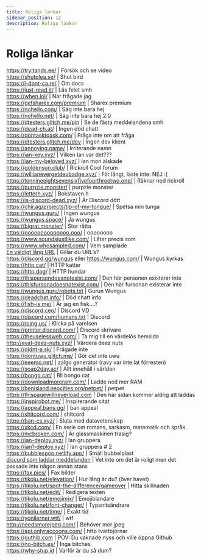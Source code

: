 ```yaml
---
title: Roliga länkar
sidebar_position: 12
description: Roliga länkar
---
```


# Roliga länkar

https://tryitands.ee/ | Försök och se video   <br/>
https://shutplea.se/ | Shut bird   <br/>
https://i-dont-ca.re/ | Om docs   <br/>
https://just-read.it/ | Läs felet smh   <br/>
https://when.lol/ | När frågade jag   <br/>
https://getsharex.com/premium | Sharex premium   <br/>
https://nohello.com/ | Säg inte bara hej   <br/>
https://nohello.net/ | Säg inte bara hej 2.0 <br/>
https://dtesters.glitch.me/pin | Se de fästa meddelandena smh   <br/>
https://dead-ch.at/ | Ingen död chatt   <br/>
https://dontasktoask.com/ | Fråga inte om att fråga   <br/>
https://dtesters.glitch.me/dev | Ingen dev klient   <br/> 
https://annoying.name/ | Irriterande namn   <br/>
https://ian-key.xyz/ | Vilken Ian var det???   <br/>
https://ian-my-beloved.xyz/ | Ian mon älskade   <br/>
https://goldensun.club/ | Rickroll Cool forum   <br/>
https://willianevergetdevbadge.xyz/ | För långt, läste inte: NEJ :(   <br/>
https://tennineeightsevensixfivefourthreetwo.one/ | Räknar ned rickroll   <br/>
https://purpzie.monster/ | purpzie monster   <br/>
https://letterh.xyz/ | Bokstaven h   <br/>
https://is-discord-dead.xyz/ | Är Discord dött   <br/>
https://chir.ag/projects/tip-of-my-tongue/ | Spetsa min tunga   <br/>
https://wungus.guru/ | Ingen wungus   <br/>
https://wungus.space/ | Ja wungus   <br/>
https://bigrat.monster/ | Stor råtta   <br/>
https://oooooooooooooo.ooo/ | oooooooo   <br/>
https://www.soundsjustlike.com/ | Låter precis som   <br/>
https://www.whosampled.com/ | Vem samplade   <br/> 
[En väldigt lång URL](https://cdn.discordapp.com/attachments/238376364967723008/522109766848217088/unknown.png?comment=According_to_all_known_laws_of_aviation_there_is_no_way_a_bee_should_be_able_to_fly_Its_wings_are_too_small_to_get_its_fat_little_body_off_the_ground_The_bee_of_course_flies_anyway_because_bees_dont_care_what_humans_think_is_impossible_Yellow_black_Yellow_black_Yellow_black_Yellow_black_Ooh_black_and_yellow_Lets_shake_it_up_a_little_Barry_Breakfast_is_ready_Ooming_Hang_on_a_second_Hello__Barry__Adam__Oan_you_believe_this_is_happening__I_cant_Ill_pick_you_up_Looking_sharp_Use_the_stairs_Your_father_paid_good_money_for_those_Sorry_Im_excited_Heres_the_graduate_Were_very_proud_of_you_son_A_perfect_report_card_all_Bs_Very_proud_Ma_I_got_a_thing_going_here__You_got_lint_on_your_fuzz__Ow_Thats_me__Wave_to_us_Well_be_in_row_118000__Bye_Barry_I_told_you_stop_flying_in_the_house__Hey_Adam__Hey_Barry__Is_that_fuzz_gel__A_little_Special_day_graduation_Never_thought_Id_make_it_Three_days_grade_school_three_days_high_school_Those_were_awkward_Three_days_college_Im_glad_I_took_a_day_and_hitchhiked_around_the_hive_You_did_come_back_different__Hi_Barry__Artie_growing_a_mustache_Looks_good__Hear_about_Frankie__Yeah__You_going_to_the_funeral__No_Im_not_going_Everybody_knows_sting_someone_you_die_Dont_waste_it_on_a_squirrel_Such_a_hothead_I_guess_he_could_have_just_gotten_out_of_the_way_I_love_this_incorporating_an_amusement_park_into_our_day_Thats_why_we_dont_need_vacations_Boy_quite_a_bit_of_pomp_under_the_circumstances__Well_Adam_today_we_are_men__We_are__Beemen__Amen_Hallelujah_Students_faculty_distinguished_bees_please_welcome_Dean_Buzzwell_Welcome_New_Hive_Oity_graduating_class_of_9:15_That_concludes_our_ceremonies_And_begins_your_career_at_Honex) | Gillar du URL’s?   <br/>
https://discord.gg/wungus eller https://wungus.com/ | Wungus kyrkas   <br/>
https://http.cat/ | HTTP katter   <br/>
https://http.dog/ |  HTTP hundar <br/>
https://thispersondoesnotexist.com/ | Den här personen existerar inte   <br/>
https://thisfursonadoesnotexist.com/ | Den här fursonan existerar inte  <br/>
https://wungus.guru/robots.txt | Gurun Wungus   <br/>
https://deadchat.info/ | Död chatt info  <br/>
https://fish-is.me/ | Är jag en fisk....?  <br/> 
https://discord.ceo/ | Discord VD  <br/>
https://discord.com/humans.txt | Discord  <br/>
https://roing.us/ | Klicka på varelsen  <br/>
https://printer.discord.com/ | Discord skrivare  <br/>
https://theuselessweb.com/ | Ta mig till en värdelös hemsida  <br/>
http://eval-deez-nuts.xyz/ | Värdera deez nuts  <br/>
https://didnt-a.sk/ | Frågade inte  <br/>
https://dontuwu.glitch.me/ | Gör det inte uwu  <br/>
https://eeemo.net/ | zalgo generator (ravy var inte lat förresten)   <br/>
https://soap2day.ac/ | Allt innehåll i världen  <br/>
https://bongo.cat/ | Bli bongo cat  <br/>
https://downloadmoreram.com/ | Ladde ned mer RAM  <br/>
https://benisland.neocities.org/petpet/ | petpet  <br/>
https://thispagewillneverload.com | Den här sidan kommer aldrig att laddas  <br/>
https://inspirobot.me/ | Inspirerande citat <br/>
https://appeal.bans.gg/ | ban appeal <br/>
https://shitcord.com/ | shitcord <br/>
https://ban-cs.xyz/ | Sluta med datavetenskap  <br/>
https://xkcd.com/ | En serie om romans, sarkasm, matematik och språk.  <br/>
https://mcbroken.com/ | Är glassmaskinen trasig?  <br/>
https://ian-deploy.xyz/ | Ian gruppera  <br/>
https://ian1-deploy.xyz/ | Ian gruppera # 2  <br/>
https://bubblespop.netlify.app/ | Smäll bubbelplast  <br/>
[discord som laddar meddelanden](https://gist.github.com/advaith1/540543d6a2b7fd66abdb0eb02c002f88) | Vet inte om det är roligt men det passade inte någon annan stans  <br/>
https://fax.pics/ | Fax bilder  <br/>
https://tikolu.net/elevation/ | Hur lång är du? (över havet)  <br/>
https://tikolu.net/spot-the-difference/gameover | Hitta skillnaden <br/>
https://tikolu.net/edit/ | Redigera texten  <br/>
https://tikolu.net/emojimix/ | Emojiblandare  <br/>
https://tikolu.net/font-changer/ | Typsnitsändrare  <br/>
https://tikolu.net/time/ | Exakt tid  <br/>
https://yonilerner.wtf/ | wtf  <br/>
http://needsmorejpeg.com/ |  Behöver mer jpeg  <br/>
https://api.onlyraccoons.com/ | http tvättbjörnar  <br/>
https://guthib.com | POV: Du vaknade nyss och ville öppna Github  <br/>
https://no-bitch.es/ | Inga bitches  <br/>
https://why-stup.id | Varför är du så dum?
